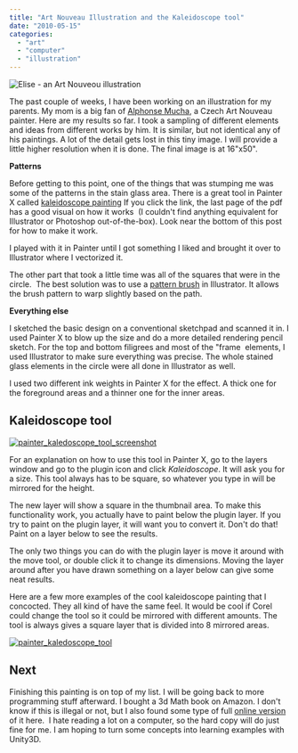 ```yaml
---
title: "Art Nouveau Illustration and the Kaleidoscope tool"
date: "2010-05-15"
categories: 
  - "art"
  - "computer"
  - "illustration"
---
```


![Elise - an Art Nouveou illustration](/images/elise-nouveouInk.gif "elise-nouveou")

The past couple of weeks, I have been working on an illustration for my parents. My mom is a big fan of [Alphonse Mucha](http://en.wikipedia.org/wiki/Alphonse_Mucha), a Czech Art Nouveau painter. Here are my results so far. I took a sampling of different elements and ideas from different works by him. It is similar, but not identical any of his paintings. A lot of the detail gets lost in this tiny image. I will provide a little higher resolution when it is done. The final image is at 16"x50".

**Patterns**

Before getting to this point, one of the things that was stumping me was some of the patterns in the stain glass area. There is a great tool in Painter X called [kaleidoscope painting](http://homepage.mac.com/pixlart/.Public/PDFs/Kaleidoscopic%20Painting.pdf) If you click the link, the last page of the pdf has a good visual on how it works  (I couldn't find anything equivalent for Illustrator or Photoshop out-of-the-box). Look near the bottom of this post for how to make it work.

I played with it in Painter until I got something I liked and brought it over to Illustrator where I vectorized it.

The other part that took a little time was all of the squares that were in the circle.  The best solution was to use a [pattern brush](http://graphicssoft.about.com/library/tuts/sf/blsf03brushes6.htm) in Illustrator. It allows the brush pattern to warp slightly based on the path.

**Everything else**

I sketched the basic design on a conventional sketchpad and scanned it in. I used Painter X to blow up the size and do a more detailed rendering pencil sketch. For the top and bottom filigrees and most of the "frame  elements, I used Illustrator to make sure everything was precise. The whole stained glass elements in the circle were all done in Illustrator as well.

I used two different ink weights in Painter X for the effect. A thick one for the foreground areas and a thinner one for the inner areas.

## Kaleidoscope tool

[![](/images/painter_kaledoscope_tool_screenshot.gif "painter_kaledoscope_tool_screenshot")](http://blog.scottpetrovic.com/wp-content/uploads/2010/05/painter_kaledoscope_tool_screenshot.gif)

For an explanation on how to use this tool in Painter X, go to the layers window and go to the plugin icon and click _Kaleidoscope_. It will ask you for a size. This tool always has to be square, so whatever you type in will be mirrored for the height.

The new layer will show a square in the thumbnail area. To make this functionality work, you actually have to paint below the plugin layer. If you try to paint on the plugin layer, it will want you to convert it. Don't do that! Paint on a layer below to see the results.

The only two things you can do with the plugin layer is move it around with the move tool, or double click it to change its dimensions. Moving the layer around after you have drawn something on a layer below can give some neat results.

Here are a few more examples of the cool kaleidoscope painting that I concocted. They all kind of have the same feel. It would be cool if Corel could change the tool so it could be mirrored with different amounts. The tool is always gives a square layer that is divided into 8 mirrored areas.

[![](/images/painter_kaledoscope_tool.gif "painter_kaledoscope_tool")](http://blog.scottpetrovic.com/wp-content/uploads/2010/05/painter_kaledoscope_tool.gif)

## Next

Finishing this painting is on top of my list. I will be going back to more programming stuff afterward. I bought a 3d Math book on Amazon. I don't know if this is illegal or not, but I also found some type of full [online version](http://www.scribd.com/doc/11997032/3D-Math-Primer-for-Graphics-and-Game-Development) of it here.  I hate reading a lot on a computer, so the hard copy will do just fine for me. I am hoping to turn some concepts into learning examples with Unity3D.
